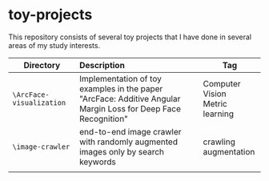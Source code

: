 # toy-projects

This repository consists of several toy projects that I have done in several areas of my study interests.

| Directory                | Description                                                  | Tag                                  |
| ------------------------ | :----------------------------------------------------------- | ------------------------------------ |
| `\ArcFace-visualization` | Implementation of toy examples in the paper "ArcFace: Additive Angular Margin Loss for Deep Face Recognition" | Computer Vision<br />Metric learning |
| `\image-crawler`         | end-to-end image crawler with randomly augmented images only by search keywords | crawling<br />augmentation           |
|                          |                                                              |                                      |

